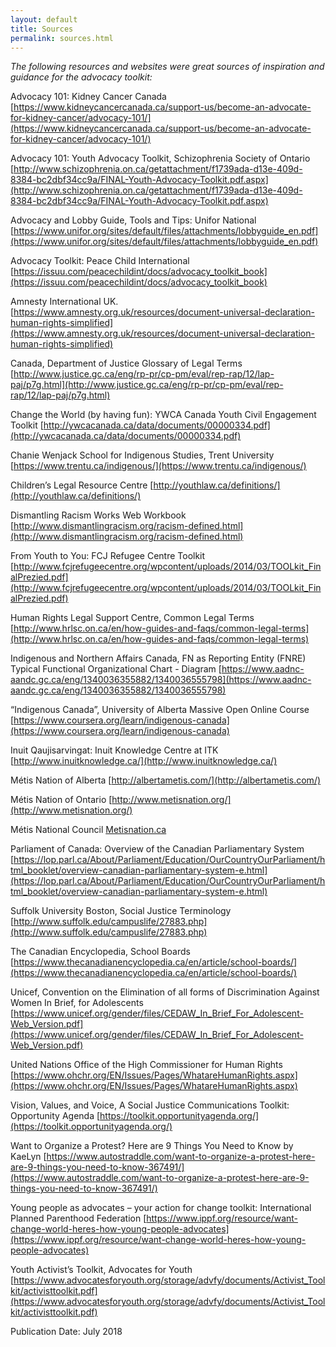 ```yaml
---
layout: default
title: Sources
permalink: sources.html
---
```


_The following resources and websites were great sources of inspiration and guidance for the advocacy toolkit:_

Advocacy 101: Kidney Cancer Canada
[https://www.kidneycancercanada.ca/support-us/become-an-advocate-for-kidney-cancer/advocacy-101/](https://www.kidneycancercanada.ca/support-us/become-an-advocate-for-kidney-cancer/advocacy-101/)

Advocacy 101: Youth Advocacy Toolkit, Schizophrenia Society of Ontario
[http://www.schizophrenia.on.ca/getattachment/f1739ada-d13e-409d-8384-bc2dbf34cc9a/FINAL-Youth-Advocacy-Toolkit.pdf.aspx](http://www.schizophrenia.on.ca/getattachment/f1739ada-d13e-409d-8384-bc2dbf34cc9a/FINAL-Youth-Advocacy-Toolkit.pdf.aspx)

Advocacy and Lobby Guide, Tools and Tips: Unifor National
[https://www.unifor.org/sites/default/files/attachments/lobbyguide_en.pdf](https://www.unifor.org/sites/default/files/attachments/lobbyguide_en.pdf)

Advocacy Toolkit: Peace Child International
[https://issuu.com/peacechildint/docs/advocacy_toolkit_book](https://issuu.com/peacechildint/docs/advocacy_toolkit_book)

Amnesty International UK.
[https://www.amnesty.org.uk/resources/document-universal-declaration-human-rights-simplified](https://www.amnesty.org.uk/resources/document-universal-declaration-human-rights-simplified)

Canada, Department of Justice Glossary of Legal Terms
[http://www.justice.gc.ca/eng/rp-pr/cp-pm/eval/rep-rap/12/lap-paj/p7g.html](http://www.justice.gc.ca/eng/rp-pr/cp-pm/eval/rep-rap/12/lap-paj/p7g.html)

Change the World (by having fun): YWCA Canada Youth Civil Engagement Toolkit
[http://ywcacanada.ca/data/documents/00000334.pdf](http://ywcacanada.ca/data/documents/00000334.pdf)

Chanie Wenjack School for Indigenous Studies, Trent University [https://www.trentu.ca/indigenous/](https://www.trentu.ca/indigenous/)

Children’s Legal Resource Centre
[http://youthlaw.ca/definitions/](http://youthlaw.ca/definitions/)

Dismantling Racism Works Web Workbook [http://www.dismantlingracism.org/racism-defined.html](http://www.dismantlingracism.org/racism-defined.html)

From Youth to You: FCJ Refugee Centre Toolkit
[http://www.fcjrefugeecentre.org/wpcontent/uploads/2014/03/TOOLkit_FinalPrezied.pdf](http://www.fcjrefugeecentre.org/wpcontent/uploads/2014/03/TOOLkit_FinalPrezied.pdf)

Human Rights Legal Support Centre, Common Legal Terms
[http://www.hrlsc.on.ca/en/how-guides-and-faqs/common-legal-terms](http://www.hrlsc.on.ca/en/how-guides-and-faqs/common-legal-terms)

Indigenous and Northern Affairs Canada, FN as Reporting Entity (FNRE) Typical Functional Organizational Chart - Diagram
[https://www.aadnc-aandc.gc.ca/eng/1340036355882/1340036555798](https://www.aadnc-aandc.gc.ca/eng/1340036355882/1340036555798)

“Indigenous Canada”, University of Alberta Massive Open Online Course
[https://www.coursera.org/learn/indigenous-canada](https://www.coursera.org/learn/indigenous-canada)

Inuit Qaujisarvingat: Inuit Knowledge Centre at ITK
[http://www.inuitknowledge.ca/](http://www.inuitknowledge.ca/)

Métis Nation of Alberta
[http://albertametis.com/](http://albertametis.com/)

Métis Nation of Ontario
[http://www.metisnation.org/](http://www.metisnation.org/)

Métis National Council
[Metisnation.ca](Metisnation.ca)

Parliament of Canada: Overview of the Canadian Parliamentary System
[https://lop.parl.ca/About/Parliament/Education/OurCountryOurParliament/html_booklet/overview-canadian-parliamentary-system-e.html](https://lop.parl.ca/About/Parliament/Education/OurCountryOurParliament/html_booklet/overview-canadian-parliamentary-system-e.html)

Suffolk University Boston, Social Justice Terminology [http://www.suffolk.edu/campuslife/27883.php](http://www.suffolk.edu/campuslife/27883.php)

The Canadian Encyclopedia, School Boards
[https://www.thecanadianencyclopedia.ca/en/article/school-boards/](https://www.thecanadianencyclopedia.ca/en/article/school-boards/)

Unicef, Convention on the Elimination of all forms of Discrimination Against Women In Brief, for Adolescents
[https://www.unicef.org/gender/files/CEDAW_In_Brief_For_Adolescent-Web_Version.pdf](https://www.unicef.org/gender/files/CEDAW_In_Brief_For_Adolescent-Web_Version.pdf)

United Nations Office of the High Commissioner for Human Rights
[https://www.ohchr.org/EN/Issues/Pages/WhatareHumanRights.aspx](https://www.ohchr.org/EN/Issues/Pages/WhatareHumanRights.aspx)

Vision, Values, and Voice, A Social Justice Communications Toolkit: Opportunity Agenda
[https://toolkit.opportunityagenda.org/](https://toolkit.opportunityagenda.org/)

Want to Organize a Protest? Here are 9 Things You Need to Know by KaeLyn
[https://www.autostraddle.com/want-to-organize-a-protest-here-are-9-things-you-need-to-know-367491/](https://www.autostraddle.com/want-to-organize-a-protest-here-are-9-things-you-need-to-know-367491/)

Young people as advocates – your action for change toolkit: International Planned Parenthood Federation
[https://www.ippf.org/resource/want-change-world-heres-how-young-people-advocates](https://www.ippf.org/resource/want-change-world-heres-how-young-people-advocates)

Youth Activist’s Toolkit, Advocates for Youth
[https://www.advocatesforyouth.org/storage/advfy/documents/Activist_Toolkit/activisttoolkit.pdf](https://www.advocatesforyouth.org/storage/advfy/documents/Activist_Toolkit/activisttoolkit.pdf)

Publication Date: July 2018
